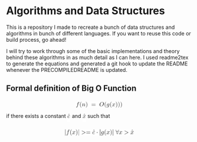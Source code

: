 # Algorithms and Data Structures
This is a repository I made to recreate a bunch of data structures and algorithms in 
bunch of different languages. If you want to reuse this code or build process, go ahead!

I will try to work through some of the basic implementations and theory behind these algorithms in
as much detail as I can here. I used readme2tex to generate the equations and generated a git hook to
update the README whenever the PRECOMPILEDREADME is updated.

## Formal definition of Big O Function

<p align="center"><img alt="$$f(n)\;=\;O(g(x)))$$" src="equations/49db05db9f13695bff32cb1a5e4b5c00.png" align="middle" width="126.30390464999999pt" height="16.438356pt"/></p>

if there exists a constant <img alt="$\hat{c}$" src="equations/0038bd66465254af4225aa31848b342b.png" align="middle" width="8.579777249999989pt" height="22.831056599999986pt"/> and <img alt="$\hat{x}$" src="equations/f84e86b97e20e45cc17d297dc794b3e8.png" align="middle" width="9.39498779999999pt" height="22.831056599999986pt"/> such that 

<p align="center"><img alt="$$ | f(x) | &gt;= \hat{c} \cdot |g(x)|\; \forall x &gt; \hat{x} $$" src="equations/10c4a568a4cd97ca9a47284e2e5d7204.png" align="middle" width="188.96850554999997pt" height="16.438356pt"/></p>

